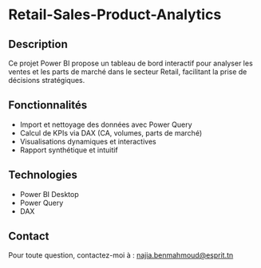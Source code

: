 # Retail-Sales-Product-Analytics

## Description  
Ce projet Power BI propose un tableau de bord interactif pour analyser les ventes et les parts de marché dans le secteur Retail, facilitant la prise de décisions stratégiques.

## Fonctionnalités  
- Import et nettoyage des données avec Power Query  
- Calcul de KPIs via DAX (CA, volumes, parts de marché)  
- Visualisations dynamiques et interactives  
- Rapport synthétique et intuitif

## Technologies  
- Power BI Desktop  
- Power Query  
- DAX

## Contact  
Pour toute question, contactez-moi à : najia.benmahmoud@esprit.tn
